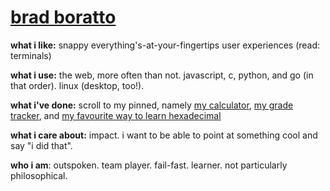 # [brad boratto](https://p27.ca)

**what i like:** snappy everything's-at-your-fingertips user experiences (read: terminals)

**what i use:** the web, more often than not. javascript, c, python, and go (in that order). linux (desktop, too!).

**what i've done:** scroll to my pinned, namely [my calculator](https://github.com/b44ken/conv), [my grade tracker](https://github.com/b44ken/grades), and [my favourite way to learn hexadecimal](https://github.com/b44ken/flippybit)

**what i care about:** impact. i want to be able to point at something cool and say "i did that".

**who i am**: outspoken. team player. fail-fast. learner. not particularly philosophical.
